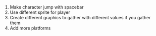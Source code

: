 1. Make character jump with spacebar 
2. Use different sprite for player
3. Create different graphics to gather with different values if you gather them
4. Add more platforms
